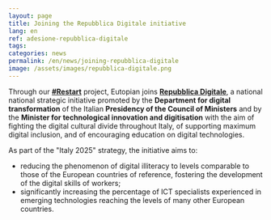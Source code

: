 ```yaml
---
layout: page
title: Joining the Repubblica Digitale initiative
lang: en
ref: adesione-repubblica-digitale
tags:
categories: news
permalink: /en/news/joining-repubblica-digitale
image: /assets/images/repubblica-digitale.png
---
```


Through our [**#Restart**](/en/restart/project) project, Eutopian joins
[**Repubblica Digitale**](https://innovazione.gov.it/it/repubblica-digitale/),
a national national strategic initiative promoted by the **Department for
digital transformation** of the Italian **Presidency of the Council of
Ministers** and by the **Minister for technological innovation and
digitisation** with the aim of fighting the digital cultural divide throughout
Italy, of supporting maximum digital inclusion, and of encouraging education on
digital technologies.

As part of the "Italy 2025" strategy, the initiative aims to:

* reducing the phenomenon of digital illiteracy to levels comparable to those
  of the European countries of reference, fostering the development of the
  digital skills of workers;
* significantly increasing the percentage of ICT specialists experienced in
  emerging technologies reaching the levels of many other European countries.
